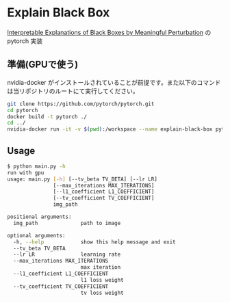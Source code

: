 # Explain Black Box

[Interpretable Explanations of Black Boxes by Meaningful Perturbation](https://arxiv.org/abs/1704.03296) の pytorch 実装

## 準備(GPUで使う)

nvidia-docker がインストールされていることが前提です。また以下のコマンドは当リポジトリのルートにて実行してください。

```bash
git clone https://github.com/pytorch/pytorch.git
cd pytorch
docker build -t pytorch ./
cd ../
nvidia-docker run -it -v $(pwd):/workspace --name explain-black-box pytorch bash
```

## Usage

```bash
$ python main.py -h
run with gpu
usage: main.py [-h] [--tv_beta TV_BETA] [--lr LR]
               [--max_iterations MAX_ITERATIONS]
               [--l1_coefficient L1_COEFFICIENT]
               [--tv_coefficient TV_COEFFICIENT]
               img_path

positional arguments:
  img_path              path to image

optional arguments:
  -h, --help            show this help message and exit
  --tv_beta TV_BETA
  --lr LR               learning rate
  --max_iterations MAX_ITERATIONS
                        max iteration
  --l1_coefficient L1_COEFFICIENT
                        l1 loss weight
  --tv_coefficient TV_COEFFICIENT
                        tv loss weight
```